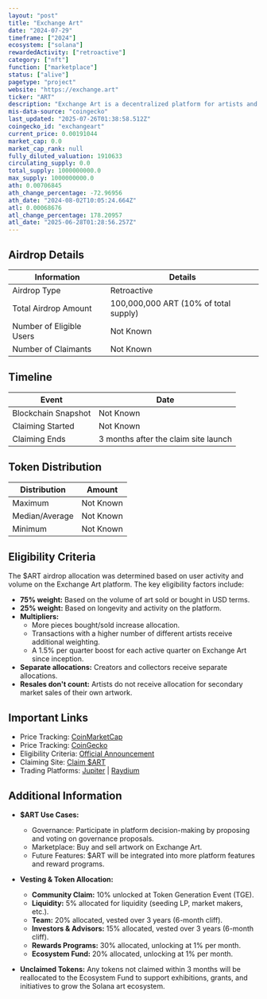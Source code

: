 ```yaml
---
layout: "post"
title: "Exchange Art"
date: "2024-07-29"
timeframe: ["2024"]
ecosystem: ["solana"]
rewardedActivity: ["retroactive"]
category: ["nft"]
function: ["marketplace"]
status: ["alive"]
pagetype: "project"
website: "https://exchange.art"
ticker: "ART"
description: "Exchange Art is a decentralized platform for artists and collectors, enabling the buying, selling, and governance of digital art through $ART tokens."
mis-data-source: "coingecko"
last_updated: "2025-07-26T01:38:58.512Z"
coingecko_id: "exchangeart"
current_price: 0.00191044
market_cap: 0.0
market_cap_rank: null
fully_diluted_valuation: 1910633
circulating_supply: 0.0
total_supply: 1000000000.0
max_supply: 1000000000.0
ath: 0.00706845
ath_change_percentage: -72.96956
ath_date: "2024-08-02T10:05:24.664Z"
atl: 0.00068676
atl_change_percentage: 178.20957
atl_date: "2025-06-28T01:28:56.257Z"
---
```


## Airdrop Details

| Information              | Details                               |
| ------------------------ | ------------------------------------- |
| Airdrop Type             | Retroactive                           |
| Total Airdrop Amount     | 100,000,000 ART (10% of total supply) |
| Number of Eligible Users | Not Known                             |
| Number of Claimants      | Not Known                             |

## Timeline

| Event               | Date                                 |
| ------------------- | ------------------------------------ |
| Blockchain Snapshot | Not Known                            |
| Claiming Started    | Not Known                            |
| Claiming Ends       | 3 months after the claim site launch |

## Token Distribution

| Distribution   | Amount    |
| -------------- | --------- |
| Maximum        | Not Known |
| Median/Average | Not Known |
| Minimum        | Not Known |

## Eligibility Criteria

The $ART airdrop allocation was determined based on user activity and volume on the Exchange Art platform. The key eligibility factors include:

- **75% weight:** Based on the volume of art sold or bought in USD terms.
- **25% weight:** Based on longevity and activity on the platform.
- **Multipliers:**
  - More pieces bought/sold increase allocation.
  - Transactions with a higher number of different artists receive additional weighting.
  - A 1.5% per quarter boost for each active quarter on Exchange Art since inception.
- **Separate allocations:** Creators and collectors receive separate allocations.
- **Resales don't count:** Artists do not receive allocation for secondary market sales of their own artwork.

## Important Links

- Price Tracking: [CoinMarketCap](https://coinmarketcap.com/currencies/exchangeart)
- Price Tracking: [CoinGecko](https://www.coingecko.com/en/coins/exchangeart)
- Eligibility Criteria: [Official Announcement](https://blog.exchange.art/art-faq/)
- Claiming Site: [Claim $ART](https://exchange.art/art-claim)
- Trading Platforms: [Jupiter](https://jup.ag/) | [Raydium](https://raydium.io/)

## Additional Information

- **$ART Use Cases:**

  - Governance: Participate in platform decision-making by proposing and voting on governance proposals.
  - Marketplace: Buy and sell artwork on Exchange Art.
  - Future Features: $ART will be integrated into more platform features and reward programs.

- **Vesting & Token Allocation:**

  - **Community Claim:** 10% unlocked at Token Generation Event (TGE).
  - **Liquidity:** 5% allocated for liquidity (seeding LP, market makers, etc.).
  - **Team:** 20% allocated, vested over 3 years (6-month cliff).
  - **Investors & Advisors:** 15% allocated, vested over 3 years (6-month cliff).
  - **Rewards Programs:** 30% allocated, unlocking at 1% per month.
  - **Ecosystem Fund:** 20% allocated, unlocking at 1% per month.

- **Unclaimed Tokens:** Any tokens not claimed within 3 months will be reallocated to the Ecosystem Fund to support exhibitions, grants, and initiatives to grow the Solana art ecosystem.
